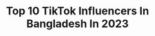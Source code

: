 ---
title: Top 10 TikTok Influencers In Bangladesh In 2023
description: >-
  Find top TikTok influencers in Bangladesh in 2023. Most popular hashtags: #duet #foryou #foryoupage.
platform: TikTok
hits: 292
text_top: Analyze the best TikTok accounts on inBeat.
text_bottom: Our platform holds 292 TikTok influencers like this in Bangladesh for you to connect with.
profiles:
  - username: "mdnejam698"
    fullname: >-
      mnejam698
    bio: >-
      আমার জীবনে তোমার ভালোবাসা খুবই দরকার ❤❤❤❤
    location: "Bangladesh"
    followers: 2654
    engagement: 9299
    commentsToLikes: 0.277774
    id: ckdtlnwiizyg60j23itd7gi50
    verified: false
    hashtags: "#duet, #joybangla, #wow"
  - username: "mmunniakter"
    fullname: >-
      mmunniakter
    bio: >-
      
    location: "Bangladesh"
    followers: 12600
    engagement: 7518
    commentsToLikes: 0.194937
    id: ckd185bmrplqt0j231ik322qx
    verified: false
    hashtags: ""
  - username: "angeldoll1992"
    fullname: >-
      Angel Doll
    bio: >-
      Assalamualaykum allllll,,, I love Allah, I love mom, wish me on February 12🎈🎉
    location: "Bangladesh"
    followers: 5720
    engagement: 7156
    commentsToLikes: 0.420388
    id: ckd1a4f9ks2120j23ok67fj42
    verified: false
    hashtags: "#team, #foryorpage, #foryou, #thembd"
  - username: "pervinaktherliza"
    fullname: >-
      Pervin Akther Liza
    bio: >-
      
    location: "Bangladesh"
    followers: 8461
    engagement: 7125
    commentsToLikes: 0.197535
    id: ckdtjtub6x81w0j2371uk7hxf
    verified: false
    hashtags: "#papaijarin, #duet, #foryoupage, #tiktoklover"
  - username: "shahin_shahab_officials"
    fullname: >-
      Shahin Shihab🏊‍♀️🏊‍♀️
    bio: >-
      FB-Shihab Shahin আপনাদের ভালোবাসা চাই ❤️❤️ প্রোফাইল ঘুরতে এসে প্রেমে পড়বেন না😎
    location: "Bangladesh"
    followers: 10300
    engagement: 6939
    commentsToLikes: 0.179515
    id: ckcvhear6u3wd0j23hqrcoqzd
    verified: false
    hashtags: ""
  - username: "user3878663101389"
    fullname: >-
      @নুসরাত জাহান নুপুর#
    bio: >-
      
    location: "Bangladesh"
    followers: 7209
    engagement: 6794
    commentsToLikes: 0.124515
    id: ckdtlbj4lzdh60j23xccph3wp
    verified: false
    hashtags: "#duet, #neonswing"
  - username: "redangel777"
    fullname: >-
      ♥️red angel ♥️
    bio: >-
      i like happiness 😀 love music ❤️love tiktok ❤️ wish me on 1st march 🤴
    location: "Bangladesh"
    followers: 12500
    engagement: 6391
    commentsToLikes: 0.423118
    id: ckb1bk89u06r30j23aatyncj4
    verified: false
    hashtags: "#team, #foryoupage, #foryou, #duet"
  - username: "moni2685"
    fullname: >-
      muktabidwash
    bio: >-
      
    location: "Bangladesh"
    followers: 21300
    engagement: 5151
    commentsToLikes: 0.282696
    id: ckdtk8myexvnb0j237hixhwac
    verified: false
    hashtags: "#mukta, #foryoupage, #unfreezemyaccount, #duet"
  - username: "bithitarehman"
    fullname: >-
      🌸Tuktuki🌸
    bio: >-
      I AM THE GIRL OF YOUR .... DREAMLAND... Instagram id - @BithitaRehman
    location: "Bangladesh"
    followers: 3730
    engagement: 4986
    commentsToLikes: 0.198825
    id: ckd18d92pptb80j23i41hoy8m
    verified: false
    hashtags: "#fyp, #tiktokofficial, #lovelife, #btuki"
  - username: "mdnurulmuttakim07"
    fullname: >-
      MD Nurul Muttakim
    bio: >-
      আল্লাহ ছাড়া কাউকে ভয় পাই না, সত্য বলে যদি ফাঁসি ও হয় তবুও পিছু হাঁটবো না। MNM.
    location: "Bangladesh"
    followers: 14200
    engagement: 4867
    commentsToLikes: 0.135601
    id: ckdtl6jr1z5ev0j23y21znttj
    verified: false
    hashtags: "#islam, #thelagentkiller, #the, #duet"
---